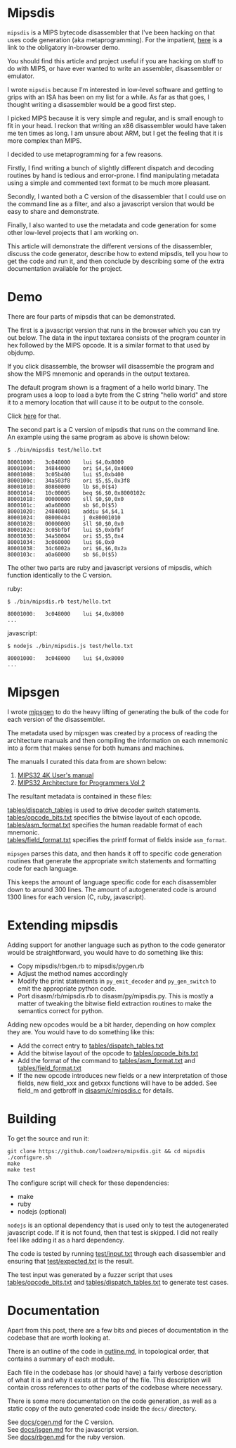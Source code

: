 # Mipsdis

`mipsdis` is a MIPS bytecode disassembler that I've been hacking on that uses
code generation (aka metaprogramming). For the impatient, [here](http://blog.loadzero.com/draft/mipsdis.html) is a link to the obligatory in-browser demo.

You should find this article and project useful if you are hacking on stuff to
do with MIPS, or have ever wanted to write an assembler, disassembler or
 emulator.

I wrote `mipsdis` because I'm interested in low-level software and getting to
grips with an ISA has been on my list for a while. As far as that goes, I
thought writing a disassembler would be a good first step.

I picked MIPS because it is very simple and regular, and is small enough to fit
in your head. I reckon that writing an x86 disassembler would have taken me ten
times as long. I am unsure about ARM, but I get the feeling that it is more
complex than MIPS.

I decided to use metaprogramming for a few reasons.

Firstly, I find writing a bunch of slightly different dispatch and decoding
routines by hand is tedious and error-prone. I find manipulating metadata using
a simple and commented text format to be much more pleasant.

Secondly, I wanted both a C version of the disassembler that I could use on the
command line as a filter, and also a javascript version that would be easy to
share and demonstrate.

Finally, I also wanted to use the metadata and code generation for some other
low-level projects that I am working on.

This article will demonstrate the different versions of the disassembler,
discuss the code generator, describe how to extend mipsdis, tell you how to get
the code and run it, and then conclude by describing some of the extra
documentation available for the project.

# Demo

There are four parts of mipsdis that can be demonstrated.

The first is a javascript version that runs in the browser which you can try
out below. The data in the input textarea consists of the program counter in
hex followed by the MIPS opcode. It is a similar format to that used by
objdump.

If you click disassemble, the browser will disassemble the program and show the
MIPS mnemonic and operands in the output textarea.

The default program shown is a fragment of a hello world binary. The program
uses a loop to load a byte from the C string "hello world" and store it to a
memory location that will cause it to be output to the console.

Click [here](http://blog.loadzero.com/draft/mipsdis.html) for that.

The second part is a C version of mipsdis that runs on the command line. An
example using the same program as above is shown below:

    $ ./bin/mipsdis test/hello.txt

    80001000:	3c048000	lui $4,0x8000
    80001004:	34844000	ori $4,$4,0x4000
    80001008:	3c05b400	lui $5,0xb400
    8000100c:	34a503f8	ori $5,$5,0x3f8
    80001010:	80860000	lb $6,0($4)
    80001014:	10c00005	beq $6,$0,0x8000102c
    80001018:	00000000	sll $0,$0,0x0
    8000101c:	a0a60000	sb $6,0($5)
    80001020:	24840001	addiu $4,$4,1
    80001024:	08000404	j 0x80001010
    80001028:	00000000	sll $0,$0,0x0
    8000102c:	3c05bfbf	lui $5,0xbfbf
    80001030:	34a50004	ori $5,$5,0x4
    80001034:	3c060000	lui $6,0x0
    80001038:	34c6002a	ori $6,$6,0x2a
    8000103c:	a0a60000	sb $6,0($5)

The other two parts are ruby and javascript versions of mipsdis, which function identically to the C version.

ruby:

    $ ./bin/mipsdis.rb test/hello.txt

    80001000:	3c048000	lui $4,0x8000
    ...

javascript:

    $ nodejs ./bin/mipsdis.js test/hello.txt

    80001000:	3c048000	lui $4,0x8000
    ...

# Mipsgen

I wrote [mipsgen](scripts/mipsgen.rb) to do the heavy lifting of generating the
bulk of the code for each version of the disassembler.

The metadata used by mipsgen was created by a process of reading the
architecture manuals and then compiling the information on each mnemonic into a
form that makes sense for both humans and machines.

The manuals I curated this data from are shown below:

1. [MIPS32 4K User's manual](https://imagination-technologies-cloudfront-assets.s3.amazonaws.com/documentation/MD00016-2B-4K-SUM-01.18.pdf)
2. [MIPS32 Architecture for Programmers Vol 2](http://www.cs.cornell.edu/courses/cs3410/2015sp/MIPS_Vol2.pdf)

The resultant metadata is contained in these files:

[tables/dispatch_tables](tables/dispatch_tables.txt) is used to drive decoder switch statements.  
[tables/opcode_bits.txt](tables/opcode_bits.txt) specifies the bitwise layout of each opcode.  
[tables/asm_format.txt](tables/asm_format.txt) specifies the human readable format of each mnemonic.  
[tables/field_format.txt](tables/field_format.txt) specifies the printf format of fields inside `asm_format`.  

`mipsgen` parses this data, and then hands it off to specific code generation
routines that generate the appropriate switch statements and formatting code
for each language.

This keeps the amount of language specific code for each disassembler down to
around 300 lines. The amount of autogenerated code is around 1300 lines for
each version (C, ruby, javascript).

# Extending mipsdis

Adding support for another language such as python to the code generator would
be straightforward, you would have to do something like this:

- Copy mipsdis/rbgen.rb to mipsdis/pygen.rb
- Adjust the method names accordingly
- Modify the print statements in `py_emit_decoder` and `py_gen_switch` to emit
  the appropriate python code.
- Port disasm/rb/mipsdis.rb to disasm/py/mipsdis.py. This is mostly a matter of
  tweaking the bitwise field extraction routines to make the semantics correct
  for python.

Adding new opcodes would be a bit harder, depending on how complex they are. You would have to do something like this:

- Add the correct entry to [tables/dispatch_tables.txt](tables/dispatch_tables.txt)
- Add the bitwise layout of the opcode to [tables/opcode_bits.txt](tables/opcode_bits.txt)
- Add the format of the command to [tables/asm_format.txt](tables/asm_format.txt) and [tables/field_format.txt](tables/field_format.txt)
- If the new opcode introduces new fields or a new interpretation of those
  fields, new field_xxx and getxxx functions will have to be added. See field_m
  and getbroff in [disasm/c/mipsdis.c](disasm/c/mipsdis.c) for details.

# Building

To get the source and run it:

    git clone https://github.com/loadzero/mipsdis.git && cd mipsdis
    ./configure.sh
    make
    make test

The configure script will check for these dependencies:

- make
- ruby
- nodejs (optional)

`nodejs` is an optional dependency that is used only to test the autogenerated
javascript code. If it is not found, then that test is skipped. I did not
really feel like adding it as a hard dependency.

The code is tested by running [test/input.txt](test/input.txt) through each
disassembler and ensuring that [test/expected.txt](test/expected.txt) is the
result.

The test input was generated by a fuzzer script that uses
[tables/opcode_bits.txt](tables/opcode_bits.txt) and
[tables/dispatch_tables.txt](tables/dispatch_tables.txt) to generate test
cases.

# Documentation

Apart from this post, there are a few bits and pieces of documentation in the
codebase that are worth looking at.

There is an outline of the code in [outline.md](outline.md), in topological
order, that contains a summary of each module.

Each file in the codebase has (or should have) a fairly verbose description of
what it is and why it exists at the top of the file. This description will
contain cross references to other parts of the codebase where necessary.

There is some more documentation on the code generation, as well as a static
copy of the auto generated code inside the `docs/` directory.

See [docs/cgen.md](docs/cgen.md) for the C version.  
See [docs/jsgen.md](docs/jsgen.md) for the javascript version.  
See [docs/rbgen.md](docs/rbgen.md) for the ruby version.  
